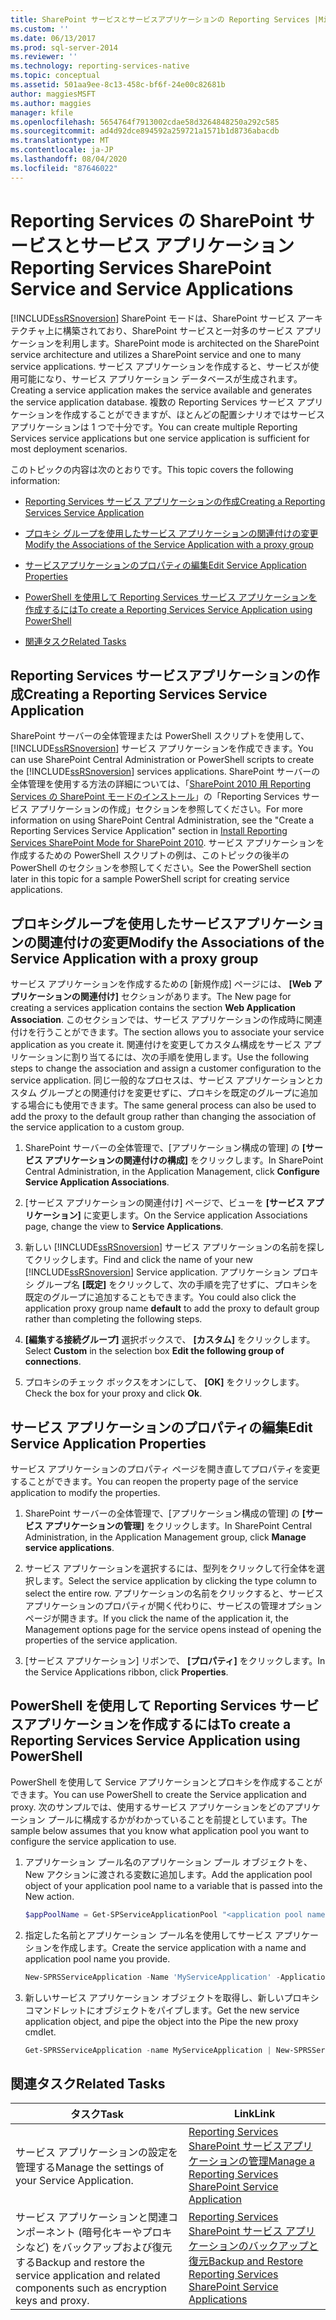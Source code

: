 ```yaml
---
title: SharePoint サービスとサービスアプリケーションの Reporting Services |Microsoft Docs
ms.custom: ''
ms.date: 06/13/2017
ms.prod: sql-server-2014
ms.reviewer: ''
ms.technology: reporting-services-native
ms.topic: conceptual
ms.assetid: 501aa9ee-8c13-458c-bf6f-24e00c82681b
author: maggiesMSFT
ms.author: maggies
manager: kfile
ms.openlocfilehash: 5654764f7913002cdae58d3264848250a292c585
ms.sourcegitcommit: ad4d92dce894592a259721a1571b1d8736abacdb
ms.translationtype: MT
ms.contentlocale: ja-JP
ms.lasthandoff: 08/04/2020
ms.locfileid: "87646022"
---
```

# <a name="reporting-services-sharepoint-service-and-service-applications"></a><span data-ttu-id="1e820-102">Reporting Services の SharePoint サービスとサービス アプリケーション</span><span class="sxs-lookup"><span data-stu-id="1e820-102">Reporting Services SharePoint Service and Service Applications</span></span>
  [!INCLUDE[ssRSnoversion](../includes/ssrsnoversion-md.md)] <span data-ttu-id="1e820-103">SharePoint モードは、SharePoint サービス アーキテクチャ上に構築されており、SharePoint サービスと一対多のサービス アプリケーションを利用します。</span><span class="sxs-lookup"><span data-stu-id="1e820-103">SharePoint mode is architected on the SharePoint service architecture and utilizes a SharePoint service and one to many service applications.</span></span> <span data-ttu-id="1e820-104">サービス アプリケーションを作成すると、サービスが使用可能になり、サービス アプリケーション データベースが生成されます。</span><span class="sxs-lookup"><span data-stu-id="1e820-104">Creating a service application makes the service available and generates the service application database.</span></span> <span data-ttu-id="1e820-105">複数の Reporting Services サービス アプリケーションを作成することができますが、ほとんどの配置シナリオではサービス アプリケーションは 1 つで十分です。</span><span class="sxs-lookup"><span data-stu-id="1e820-105">You can create multiple Reporting Services service applications but one service application is sufficient for most deployment scenarios.</span></span>  
  
 <span data-ttu-id="1e820-106">このトピックの内容は次のとおりです。</span><span class="sxs-lookup"><span data-stu-id="1e820-106">This topic covers the following information:</span></span>  
  
-   [<span data-ttu-id="1e820-107">Reporting Services サービス アプリケーションの作成</span><span class="sxs-lookup"><span data-stu-id="1e820-107">Creating a Reporting Services Service Application</span></span>](#bkmk_createapp)  
  
-   [<span data-ttu-id="1e820-108">プロキシ グループを使用したサービス アプリケーションの関連付けの変更</span><span class="sxs-lookup"><span data-stu-id="1e820-108">Modify the Associations of the Service Application with a proxy group</span></span>](#bkmk_associations)  
  
-   [<span data-ttu-id="1e820-109">サービスアプリケーションのプロパティの編集</span><span class="sxs-lookup"><span data-stu-id="1e820-109">Edit Service Application Properties</span></span>](#bkmk_editserviceapplication)  
  
-   [<span data-ttu-id="1e820-110">PowerShell を使用して Reporting Services サービス アプリケーションを作成するには</span><span class="sxs-lookup"><span data-stu-id="1e820-110">To create a Reporting Services Service Application using PowerShell</span></span>](#bkmk_powershell_create_ssrs_serviceapp)  
  
-   [<span data-ttu-id="1e820-111">関連タスク</span><span class="sxs-lookup"><span data-stu-id="1e820-111">Related Tasks</span></span>](#bkmk_related)  
  
##  <a name="creating-a-reporting-services-service-application"></a><a name="bkmk_createapp"></a><span data-ttu-id="1e820-112">Reporting Services サービスアプリケーションの作成</span><span class="sxs-lookup"><span data-stu-id="1e820-112">Creating a Reporting Services Service Application</span></span>  
 <span data-ttu-id="1e820-113">SharePoint サーバーの全体管理または PowerShell スクリプトを使用して、 [!INCLUDE[ssRSnoversion](../includes/ssrsnoversion-md.md)] サービス アプリケーションを作成できます。</span><span class="sxs-lookup"><span data-stu-id="1e820-113">You can use SharePoint Central Administration or PowerShell scripts to create the [!INCLUDE[ssRSnoversion](../includes/ssrsnoversion-md.md)] services applications.</span></span> <span data-ttu-id="1e820-114">SharePoint サーバーの全体管理を使用する方法の詳細については、「[SharePoint 2010 用 Reporting Services の SharePoint モードのインストール](../../2014/sql-server/install/install-reporting-services-sharepoint-mode-for-sharepoint-2010.md)」の「Reporting Services サービス アプリケーションの作成」セクションを参照してください。</span><span class="sxs-lookup"><span data-stu-id="1e820-114">For more information on using SharePoint Central Administration, see the "Create a Reporting Services Service Application" section in [Install Reporting Services SharePoint Mode for SharePoint 2010](../../2014/sql-server/install/install-reporting-services-sharepoint-mode-for-sharepoint-2010.md).</span></span> <span data-ttu-id="1e820-115">サービス アプリケーションを作成するための PowerShell スクリプトの例は、このトピックの後半の PowerShell のセクションを参照してください。</span><span class="sxs-lookup"><span data-stu-id="1e820-115">See the PowerShell section later in this topic for a sample PowerShell script for creating service applications.</span></span>  
  
##  <a name="modify-the-associations-of-the-service-application-with-a-proxy-group"></a><a name="bkmk_associations"></a><span data-ttu-id="1e820-116">プロキシグループを使用したサービスアプリケーションの関連付けの変更</span><span class="sxs-lookup"><span data-stu-id="1e820-116">Modify the Associations of the Service Application with a proxy group</span></span>  
 <span data-ttu-id="1e820-117">サービス アプリケーションを作成するための [新規作成] ページには、 **[Web アプリケーションの関連付け]** セクションがあります。</span><span class="sxs-lookup"><span data-stu-id="1e820-117">The New page for creating a services application contains the section **Web Application Association**.</span></span> <span data-ttu-id="1e820-118">このセクションでは、サービス アプリケーションの作成時に関連付けを行うことができます。</span><span class="sxs-lookup"><span data-stu-id="1e820-118">The section allows you to associate your service application as you create it.</span></span> <span data-ttu-id="1e820-119">関連付けを変更してカスタム構成をサービス アプリケーションに割り当てるには、次の手順を使用します。</span><span class="sxs-lookup"><span data-stu-id="1e820-119">Use the following steps to change the association and assign a customer configuration to the service application.</span></span> <span data-ttu-id="1e820-120">同じ一般的なプロセスは、サービス アプリケーションとカスタム グループとの関連付けを変更せずに、プロキシを既定のグループに追加する場合にも使用できます。</span><span class="sxs-lookup"><span data-stu-id="1e820-120">The same general process can also be used to add the proxy to the default group rather than changing the association of the service application to a custom group.</span></span>  
  
1.  <span data-ttu-id="1e820-121">SharePoint サーバーの全体管理で、[アプリケーション構成の管理] の **[サービス アプリケーションの関連付けの構成]** をクリックします。</span><span class="sxs-lookup"><span data-stu-id="1e820-121">In SharePoint Central Administration, in the Application Management, click **Configure Service Application Associations**.</span></span>  
  
2.  <span data-ttu-id="1e820-122">[サービス アプリケーションの関連付け] ページで、ビューを **[サービス アプリケーション]** に変更します。</span><span class="sxs-lookup"><span data-stu-id="1e820-122">On the Service application Associations page, change the view to **Service Applications**.</span></span>  
  
3.  <span data-ttu-id="1e820-123">新しい [!INCLUDE[ssRSnoversion](../includes/ssrsnoversion-md.md)] サービス アプリケーションの名前を探してクリックします。</span><span class="sxs-lookup"><span data-stu-id="1e820-123">Find and click the name of your new [!INCLUDE[ssRSnoversion](../includes/ssrsnoversion-md.md)] Service application.</span></span> <span data-ttu-id="1e820-124">アプリケーション プロキシ グループ名 **[既定]** をクリックして、次の手順を完了せずに、プロキシを既定のグループに追加することもできます。</span><span class="sxs-lookup"><span data-stu-id="1e820-124">You could also click the application proxy group name **default** to add the proxy to default group rather than completing the following steps.</span></span>  
  
4.  <span data-ttu-id="1e820-125">**[編集する接続グループ]** 選択ボックスで、 **[カスタム]** をクリックします。</span><span class="sxs-lookup"><span data-stu-id="1e820-125">Select **Custom** in the selection box **Edit the following group of connections**.</span></span>  
  
5.  <span data-ttu-id="1e820-126">プロキシのチェック ボックスをオンにして、 **[OK]** をクリックします。</span><span class="sxs-lookup"><span data-stu-id="1e820-126">Check the box for your proxy and click **Ok**.</span></span>  
  
##  <a name="edit-service-application-properties"></a><a name="bkmk_editserviceapplication"></a> <span data-ttu-id="1e820-127">サービス アプリケーションのプロパティの編集</span><span class="sxs-lookup"><span data-stu-id="1e820-127">Edit Service Application Properties</span></span>  
 <span data-ttu-id="1e820-128">サービス アプリケーションのプロパティ ページを開き直してプロパティを変更することができます。</span><span class="sxs-lookup"><span data-stu-id="1e820-128">You can reopen the property page of the service application to modify the properties.</span></span>  
  
1.  <span data-ttu-id="1e820-129">SharePoint サーバーの全体管理で、[アプリケーション構成の管理] の **[サービス アプリケーションの管理]** をクリックします。</span><span class="sxs-lookup"><span data-stu-id="1e820-129">In SharePoint Central Administration, in the Application Management group, click **Manage service applications**.</span></span>  
  
2.  <span data-ttu-id="1e820-130">サービス アプリケーションを選択するには、型列をクリックして行全体を選択します。</span><span class="sxs-lookup"><span data-stu-id="1e820-130">Select the service application by clicking the type column to select the entire row.</span></span> <span data-ttu-id="1e820-131">アプリケーションの名前をクリックすると、サービス アプリケーションのプロパティが開く代わりに、サービスの管理オプション ページが開きます。</span><span class="sxs-lookup"><span data-stu-id="1e820-131">If you click the name of the application it, the Management options page for the service opens instead of opening the properties of the service application.</span></span>  
  
3.  <span data-ttu-id="1e820-132">[サービス アプリケーション] リボンで、 **[プロパティ]** をクリックします。</span><span class="sxs-lookup"><span data-stu-id="1e820-132">In the Service Applications ribbon, click **Properties**.</span></span>  
  
##  <a name="to-create-a-reporting-services-service-application-using-powershell"></a><a name="bkmk_powershell_create_ssrs_serviceapp"></a><span data-ttu-id="1e820-133">PowerShell を使用して Reporting Services サービスアプリケーションを作成するには</span><span class="sxs-lookup"><span data-stu-id="1e820-133">To create a Reporting Services Service Application using PowerShell</span></span>  
 <span data-ttu-id="1e820-134">PowerShell を使用して Service アプリケーションとプロキシを作成することができます。</span><span class="sxs-lookup"><span data-stu-id="1e820-134">You can use PowerShell to create the Service application and proxy.</span></span> <span data-ttu-id="1e820-135">次のサンプルでは、使用するサービス アプリケーションをどのアプリケーション プールに構成するかがわかっていることを前提としています。</span><span class="sxs-lookup"><span data-stu-id="1e820-135">The sample below assumes that you know what application pool you want to configure the service application to use.</span></span>  
  
1.  <span data-ttu-id="1e820-136">アプリケーション プール名のアプリケーション プール オブジェクトを、New アクションに渡される変数に追加します。</span><span class="sxs-lookup"><span data-stu-id="1e820-136">Add the application pool object of your application pool name to a variable that is passed into the New action.</span></span>  
  
    ```powershell
    $appPoolName = Get-SPServiceApplicationPool "<application pool name>"  
    ```  
  
2.  <span data-ttu-id="1e820-137">指定した名前とアプリケーション プール名を使用してサービス アプリケーションを作成します。</span><span class="sxs-lookup"><span data-stu-id="1e820-137">Create the service application with a name and application pool name you provide.</span></span>  
  
    ```powershell
    New-SPRSServiceApplication -Name 'MyServiceApplication' -ApplicationPool $appPoolName -DatabaseName 'MyServiceApplicationDatabase' -DatabaseServer '<Server Name>'  
    ```  
  
3.  <span data-ttu-id="1e820-138">新しいサービス アプリケーション オブジェクトを取得し、新しいプロキシ コマンドレットにオブジェクトをパイプします。</span><span class="sxs-lookup"><span data-stu-id="1e820-138">Get the new service application object, and pipe the object into the Pipe the new proxy cmdlet.</span></span>  
  
    ```powershell
    Get-SPRSServiceApplication -name MyServiceApplication | New-SPRSServiceApplicationProxy "MyServiceApplicationProxy"  
    ```  
  
##  <a name="related-tasks"></a><a name="bkmk_related"></a> <span data-ttu-id="1e820-139">関連タスク</span><span class="sxs-lookup"><span data-stu-id="1e820-139">Related Tasks</span></span>  
  
|<span data-ttu-id="1e820-140">タスク</span><span class="sxs-lookup"><span data-stu-id="1e820-140">Task</span></span>|<span data-ttu-id="1e820-141">Link</span><span class="sxs-lookup"><span data-stu-id="1e820-141">Link</span></span>|  
|----------|----------|  
|<span data-ttu-id="1e820-142">サービス アプリケーションの設定を管理する</span><span class="sxs-lookup"><span data-stu-id="1e820-142">Manage the settings of your Service Application.</span></span>|[<span data-ttu-id="1e820-143">Reporting Services SharePoint サービスアプリケーションの管理</span><span class="sxs-lookup"><span data-stu-id="1e820-143">Manage a Reporting Services SharePoint Service Application</span></span>](../../2014/reporting-services/manage-a-reporting-services-sharepoint-service-application.md)|  
|<span data-ttu-id="1e820-144">サービス アプリケーションと関連コンポーネント (暗号化キーやプロキシなど) をバックアップおよび復元する</span><span class="sxs-lookup"><span data-stu-id="1e820-144">Backup and restore the service application and related components such as encryption keys and proxy.</span></span>|[<span data-ttu-id="1e820-145">Reporting Services SharePoint サービス アプリケーションのバックアップと復元</span><span class="sxs-lookup"><span data-stu-id="1e820-145">Backup and Restore Reporting Services SharePoint Service Applications</span></span>](../../2014/reporting-services/backup-and-restore-reporting-services-sharepoint-service-applications.md)|  

